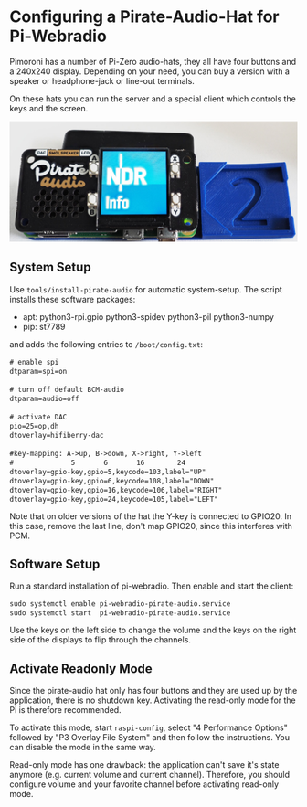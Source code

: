 Configuring a Pirate-Audio-Hat for Pi-Webradio
==============================================

Pimoroni has a number of Pi-Zero audio-hats, they all have four buttons
and a 240x240 display. Depending on your need, you can buy a version
with a speaker or headphone-jack or line-out terminals.

On these hats you can run the server and a special client which
controls the keys and the screen.

![](pirate-audio.jpg)

System Setup
------------

Use `tools/install-pirate-audio` for automatic system-setup. The
script installs these software packages:

  - apt: python3-rpi.gpio python3-spidev python3-pil python3-numpy
  - pip: st7789

and adds the following entries to `/boot/config.txt`:

    # enable spi
    dtparam=spi=on

    # turn off default BCM-audio
    dtparam=audio=off
    
    # activate DAC
    pio=25=op,dh
    dtoverlay=hifiberry-dac
    
    #key-mapping: A->up, B->down, X->right, Y->left
    #              5       6       16        24
    dtoverlay=gpio-key,gpio=5,keycode=103,label="UP"
    dtoverlay=gpio-key,gpio=6,keycode=108,label="DOWN"
    dtoverlay=gpio-key,gpio=16,keycode=106,label="RIGHT"
    dtoverlay=gpio-key,gpio=24,keycode=105,label="LEFT"

Note that on older versions of the hat the Y-key is connected to
GPIO20. In this case, remove the last line, don't map GPIO20, since
this interferes with PCM.


Software Setup
--------------

Run a standard installation of pi-webradio. Then enable and start
the client:

    sudo systemctl enable pi-webradio-pirate-audio.service
    sudo systemctl start  pi-webradio-pirate-audio.service

Use the keys on the left side to change the volume and the keys on
the right side of the displays to flip through the channels.


Activate Readonly Mode
----------------------

Since the pirate-audio hat only has four buttons and they are used up
by the application, there is no shutdown key. Activating the read-only
mode for the Pi is therefore recommended.

To activate this mode, start `raspi-config`, select
"4 Performance Options" followed by "P3 Overlay File System" and then
follow the instructions. You can disable the mode in the same way.

Read-only mode has one drawback: the application can't save it's
state  anymore (e.g. current volume and current channel). Therefore,
you should configure volume and your favorite channel before activating
read-only mode.


